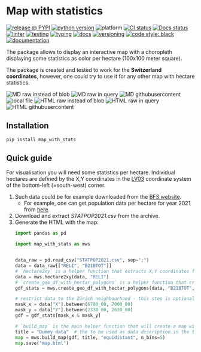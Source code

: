 # Map with statistics


<!-- [![coverage report](https://git.intern.migros.net/analytics/optimizers/store_profile_common/badges/main/coverage.svg)](https://git.intern.migros.net/analytics/optimizers/store_profile_common/-/commits/main) -->
[![release @ PYPI](http://img.shields.io/pypi/v/map_with_stats?color=brightgreen&logo=pypi&logoColor=949DA5)](https://pypi.python.org/pypi/map_with_stats)
[![python version](https://img.shields.io/badge/python-3.7,3.8,3.9,3.10,3.11-blue.svg?logo=python&logoColor=949DA5)](https://www.python.org/downloads/)
![platform](https://img.shields.io/badge/platform-linux%20|%20macos%20|%20windows-lightgray.svg)
[![CI status](https://github.com/mlisovyi/map_with_stats/actions/workflows/test.yml/badge.svg?labelColor=555555?event=push)](https://github.com/mlisovyi/map_with_stats)
[![Docs status](https://github.com/mlisovyi/map_with_stats/actions/workflows/docs.yml/badge.svg)](https://github.com/mlisovyi/map_with_stats)
[![linter](https://img.shields.io/badge/code%20linting-pylint-blue.svg)](https://github.com/PyCQA/pylint)
[![testing](https://img.shields.io/badge/code%20testing-pytest-blue.svg)](https://github.com/pytest-dev/pytest)
[![typing](https://img.shields.io/badge/code%20typing-mypy-blue.svg)](http://mypy-lang.org/)
[![docs](https://img.shields.io/badge/documentation-mkdocs--material-blue.svg)](https://squidfunk.github.io/mkdocs-material/)
[![versioning](https://img.shields.io/badge/versioning-setuptools--scm-blue.svg)](https://github.com/pypa/setuptools_scm)
[![code style: black](https://img.shields.io/badge/code%20style-black-000000.svg)](https://github.com/psf/black)
[![documentation](https://img.shields.io/badge/_-documentation-blueviolet?logo=githubpages)](https://mlisovyi.github.io/map_with_stats)


The package allows to display an interactive map with a choropleth
displaying some statistics as color per hectare (100x100 meter square).

The package is created and tested to work for the **Switzerland coordinates**,
however, one could try to use it for any other map with hectare statistics.

![MD raw instead of blob](https://github.com/mlisovyi/map_with_stats/raw/main/docs/figs/map_screenshot.png)
![MD raw in query](https://github.com/mlisovyi/map_with_stats/blob/main/docs/figs/map_screenshot.png?raw=true)
![MD githubusercontent](https://raw.githubusercontent.com/mlisovyi/map_with_stats/main/docs/figs/map_screenshot.png)
![local file](docs/figs/map_screenshot.png)
<img src="https://github.com/mlisovyi/map_with_stats/raw/main/docs/figs/map_screenshot.png" alt="HTML raw instead of blob"></a>
<img src="https://github.com/mlisovyi/map_with_stats/blob/main/docs/figs/map_screenshot.png?raw=true" alt="HTML raw in query"></a>
<img src="https://raw.githubusercontent.com/mlisovyi/map_with_stats/main/docs/figs/map_screenshot.png" alt="HTML githubusercontent"></a>


## Installation

```bash
pip install map_with_stats
```

## Quick guide

For visualisation you will need some statistics per hectare.
Individual hectares are defined by the X,Y coordinates
in the [LV03](https://en.wikipedia.org/wiki/Swiss_coordinate_system#LV03) coordinate system
of the bottom-left (=south-west) corner.

1. Such data could be for example downloaded from
   the [BFS website](https://www.bfs.admin.ch/bfs/de/home/dienstleistungen/geostat/geodaten-bundesstatistik).
   * For example, one can get population data per hectare for year 2021 from
     [here](https://www.bfs.admin.ch/bfs/de/home/dienstleistungen/geostat/geodaten-bundesstatistik/gebaeude-wohnungen-haushalte-personen/bevoelkerung-haushalte-ab-2010.assetdetail.23528269.html).
2. Download and extract _STATPOP2021.csv_ from the archive.
3. Generate the HTML with the map:
   ```python
   import pandas as pd

   import map_with_stats as mws


   data_raw = pd.read_csv("STATPOP2021.csv", sep=";")
   data = data_raw[["RELI", "B21BTOT"]]
   # `hectare2xy` is a helper function that extracts X,Y coordinates from the hectare ID
   data = mws.hectare2xy(data, "RELI")
   # `create_geo_df_with_hectar_polygons` is a helper function that creates GeoDataFrame with a polygon for each hectare
   gdf_stats = mws.create_geo_df_with_hectar_polygons(data, "B21BTOT", crs_out="EPSG:4326")

   # restrict data to the Zürich neighbourhood - this step is optional
   mask_x = data["X"].between(6700_00, 7000_00)
   mask_y = data["Y"].between(2330_00, 2630_00)
   gdf = gdf_stats[mask_x & mask_y]

   # `build_map` is the main helper function that will create a map with a coropleth layer
   title = "Dummy data"  # the to be used as data description in the tooltip and colormap
   map = mws.build_map(gdf, title, "equidistant", n_bins=5)
   map.save("map.html")
   ```
